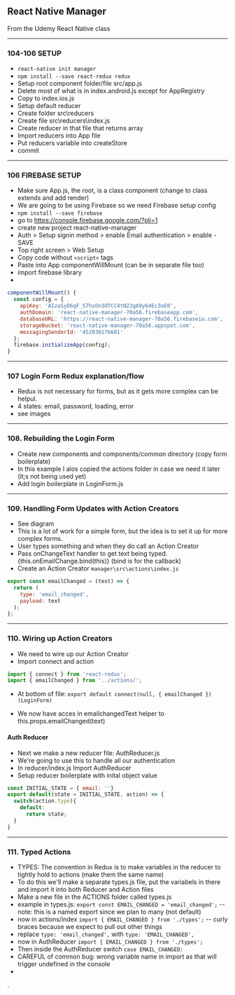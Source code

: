## React Native Manager

From the Udemy React Native class

-----------------------------------------------------------

### 104-106 SETUP

* `react-native init manager`
* `npm install --save react-redux redux`
* Setup root component folder/file src/app.js
* Delete most of what is in index.android.js except for AppRegistry
* Copy to index.ios.js
* Setup default reducer
* Create folder src\reducers
* Create file src\reducers\index.js
* Create reducer in that file that returns array
* Import reducers into App file
* Put reducers variable into createStore
* commit

-----------------------------------------------------------

### 106 FIREBASE SETUP
* Make sure App.js, the root, is a class component (change to class extends and add render)
* We are going to be using Firebase so we need Firebase setup config
* `npm install --save firebase`
* go to https://console.firebase.google.com/?pli=1
* create new project react-native-manager
* Auth > Setup signin method > enable Email authentication > enable - SAVE
* Top right screen > Web Setup
* Copy code without `<script>` tags
* Paste into App componentWillMount (can be in separate file too)
* import firebase library
*

```javascript
componentWillMount() {
  const config = {
    apiKey: 'AIzaSyD6qF_57hsOn3UTCC4tN23gA9y64Ec3oE0',
    authDomain: 'react-native-manager-70a56.firebaseapp.com',
    databaseURL: 'https://react-native-manager-70a56.firebaseio.com',
    storageBucket: 'react-native-manager-70a56.appspot.com',
    messagingSenderId: '452030176681'
  };
  firebase.initializeApp(config);
}
```

-----------------------------------------------------------

### 107 Login Form Redux explanation/flow

* Redux is not necessary for forms, but as it gets more complex can be helpul.
* 4 states: email, password, loading, error
* see images

-----------------------------------------------------------

### 108. Rebuilding the Login Form

* Create new components and components/common directory (copy form boilerplate)
* In this example I alos copied the actions folder in case we need it later (it;s not being used yet)
* Add login boilerplate in LoginForm.js


-----------------------------------------------------------

### 109. Handling Form Updates with Action Creators

* See diagram
* This is a lot of work for a simple form, but the idea is to set it up for more complex forms.
* User types something and when they do call an Action Creator
* Pass onChangeText handler to get text being typed. {this.onEmailChange.bind(this)} (bind is for the callback)
* Create an Action Creator `manager\src\actions\index.js`
```javascript
export const emailChanged = (text) => {
  return (
    type: 'email_changed',
    payload: text
  );
};
```

-----------------------------------------------------------

### 110. Wiring up Action Creators

* We need to wire up our Action Creator
* Import connect and action

```javascript
import { connect } from 'react-redux';
import { emailChanged } from '../actions/';
```

* At bottom of file: `export default connect(null, { emailChanged })(LoginForm)`

* We now have acces in emailchangedText helper to this.props.emailChanged(text)

#### Auth Reducer

* Next we make a new reducer file: AuthReducer.js
* We're going to use this to handle all our authentication
* In reducer/index.js Import AuthReducer
* Setup reducer boilerplate with inital object value
```javascript
const INITIAL_STATE = { email: ''}
export default(state = INITIAL_STATE, action) => {
  switch(action.type){
    default:
      return state;
  }
}
```

-------------------------------------------------

### 111. Typed Actions

* TYPES: The convention in Redux is to make variables in the reducer to tightly hold to actions (make them the same name)
* To do this we'll make a separate types.js file, put the variabels in there and import it into both Reducer and Action files
* Make a new file in the ACTIONS folder called types.js
* example in types.js: `export const EMAIL_CHANGED = 'email_changed';` -- note: this is a named export since we plan to many (not default)
* now in actions/index `import { EMAIL_CHANGED } from './types';` -- curly braces because we expect to pull out other things
* replace `type: 'email_changed',` with `type: 'EMAIL_CHANGED',`
* now in AuthReducer `import { EMAIL_CHANGED } from './types';`
* Then inside the AuthReducer switch `case EMAIL_CHANGED:`
* CAREFUL of common bug: wrong variable name in import as that will trigger undefined in the console
* 













.
